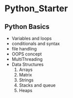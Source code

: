 # Python_Starter

<h2>Python Basics</h2>
<ul>
<li>
Variables and loops
</li>
<li>
conditionals and syntax
</li>
<li>
file handling
</li>
<li>
OOPS concept
</li>
<li>
MultiThreading
</li>
<li>
Data Structures
<ol>
<li>
Arrays
</li>
<li>
Matrix
</li>
<li>
Strings
</li>
<li>
Stacks and queue
</li>
<li>
Heaps
</li>
<ol>
</li>
</ul>
